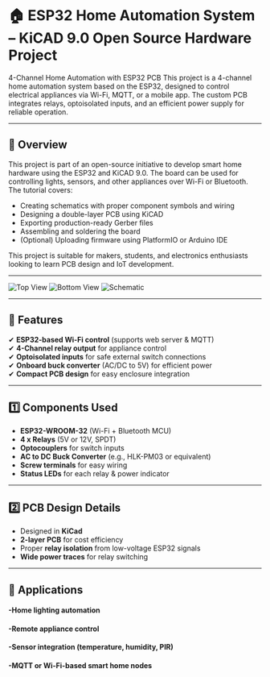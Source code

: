 # 🏠 ESP32 Home Automation System – KiCAD 9.0 Open Source Hardware Project

4-Channel Home Automation with ESP32 PCB This project is a 4-channel home automation system based on the ESP32, designed to control electrical appliances via Wi-Fi, MQTT, or a mobile app. The custom PCB integrates relays, optoisolated inputs, and an efficient power supply for reliable operation.

---

## 📄 Overview

This project is part of an open-source initiative to develop smart home hardware using the ESP32 and KiCAD 9.0. The board can be used for controlling lights, sensors, and other appliances over Wi-Fi or Bluetooth. The tutorial covers:

- Creating schematics with proper component symbols and wiring
- Designing a double-layer PCB using KiCAD
- Exporting production-ready Gerber files
- Assembling and soldering the board
- (Optional) Uploading firmware using PlatformIO or Arduino IDE

This project is suitable for makers, students, and electronics enthusiasts looking to learn PCB design and IoT development.

---

![Top View](relative/or/absolute/path/to/image.png)
![Bottom View](relative/or/absolute/path/to/image.png)
![Schematic](relative/or/absolute/path/to/image.png)

---

## 🔧 Features


✔ **ESP32-based Wi-Fi control** (supports web server & MQTT)  
✔ **4-Channel relay output** for appliance control  
✔ **Optoisolated inputs** for safe external switch connections  
✔ **Onboard buck converter** (AC/DC to 5V) for efficient power  
✔ **Compact PCB design** for easy enclosure integration  

---

## 1️⃣ Components Used

- **ESP32-WROOM-32** (Wi-Fi + Bluetooth MCU)  
- **4 x Relays** (5V or 12V, SPDT)  
- **Optocouplers** for switch inputs  
- **AC to DC Buck Converter** (e.g., HLK-PM03 or equivalent)  
- **Screw terminals** for easy wiring  
- **Status LEDs** for each relay & power indicator  

---

## 2️⃣ PCB Design Details

- Designed in **KiCad**  
- **2-layer PCB** for cost efficiency  
- Proper **relay isolation** from low-voltage ESP32 signals  
- **Wide power traces** for relay switching  

---

## 🔌 Applications

#### -Home lighting automation

#### -Remote appliance control

#### -Sensor integration (temperature, humidity, PIR)

#### -MQTT or Wi-Fi-based smart home nodes

